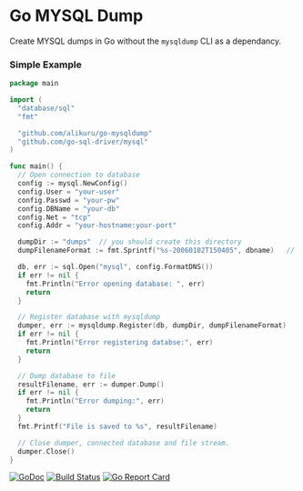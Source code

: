 # Go MYSQL Dump
Create MYSQL dumps in Go without the `mysqldump` CLI as a dependancy.

### Simple Example
```go
package main

import (
  "database/sql"
  "fmt"

  "github.com/alikuru/go-mysqldump"
  "github.com/go-sql-driver/mysql"
)

func main() {
  // Open connection to database
  config := mysql.NewConfig()
  config.User = "your-user"
  config.Passwd = "your-pw"
  config.DBName = "your-db"
  config.Net = "tcp"
  config.Addr = "your-hostname:your-port"

  dumpDir := "dumps"  // you should create this directory
  dumpFilenameFormat := fmt.Sprintf("%s-20060102T150405", dbname)   // accepts time layout string and add .sql at the end of file

  db, err := sql.Open("mysql", config.FormatDNS())
  if err != nil {
    fmt.Println("Error opening database: ", err)
    return
  }

  // Register database with mysqldump
  dumper, err := mysqldump.Register(db, dumpDir, dumpFilenameFormat)
  if err != nil {
    fmt.Println("Error registering databse:", err)
    return
  }

  // Dump database to file
  resultFilename, err := dumper.Dump()
  if err != nil {
    fmt.Println("Error dumping:", err)
    return
  }
  fmt.Printf("File is saved to %s", resultFilename)

  // Close dumper, connected database and file stream.
  dumper.Close()
}
```

[![GoDoc](https://godoc.org/github.com/alikuru/go-mysqldump?status.svg)](https://godoc.org/github.com/alikuru/go-mysqldump)
[![Build Status](https://travis-ci.org/alikuru/go-mysqldump.svg?branch=master)](https://travis-ci.org/alikuru/go-mysqldump)
[![Go Report Card](https://goreportcard.com/badge/github.com/alikuru/go-mysqldump)](https://goreportcard.com/report/github.com/alikuru/go-mysqldump)